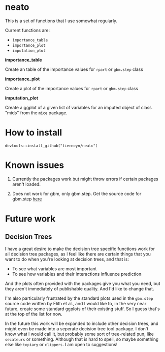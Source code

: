 # neato

This is a set of functions that I use somewhat regularly.

Current functions are:

- `importance_table`
- `importance_plot`
- `imputation_plot`

**importance_table**

Create an table of the importance values for `rpart` or `gbm.step` class

**importance_plot**

Create a plot of the importance values for `rpart` or `gbm.step` class

**imputation_plot**

Create a ggplot of a given list of variables for an imputed object of class "mids" from the `mice` package.

# How to install

```
devtools::install_github("tierneyn/neato")
```

# Known issues

1. Currently the packages work but might throw errors if certain packages aren't loaded.

2. Does not work for gbm, only gbm.step. Get the source code for gbm.step [here](http://onlinelibrary.wiley.com/doi/10.1111/j.1365-2656.2008.01390.x/full)

# Future work

## Decision Trees

I have a great desire to make the decision tree specific functions work for all decision tree packages, as I feel like there are certain things that you want to do when you're looking at decision trees, and that is:

- To see what variables are most important
- To see how variables and their interactions influence prediction

And the plots often provided with the packages give you what you need, but they aren't immediately of publishable quality. And I'd like to change that.

I'm also particularly frustrated by the standard plots used in the `gbm.step` source code written by Elith et al., and I would like to, in the very near future, create some standard ggplots of their existing stuff. So I guess that's at the top of the list for now.

In the future this work will be expanded to include other decision trees, and might even be made into a seperate decision tree tool package. I don't know what I would call it, but probably some sort of tree-related pun, like `secateurs` or something. 
Although that is hard to spell, so maybe something else like `topiary` or `clippers`. I am open to suggestions!
